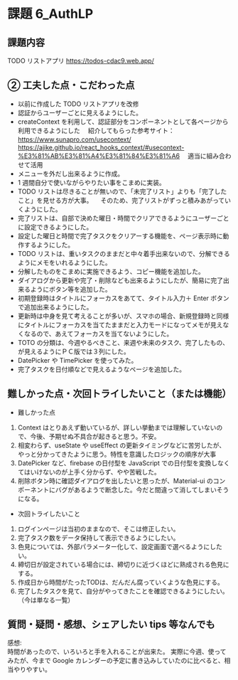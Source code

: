 # 課題 6_AuthLP

## 課題内容

TODO リストアプリ
https://todos-cdac9.web.app/

## ② 工夫した点・こだわった点

- 以前に作成した TODO リストアプリを改修
- 認証からユーザーごとに見えるようにした。
- createContext を利用して、認証部分をコンポーネントとして各ページから利用できるようにした
  　紹介してもらった参考サイト：
  　　https://www.sunapro.com/usecontext/
  　　https://ajike.github.io/react_hooks_context/#usecontext-%E3%81%AB%E3%81%A4%E3%81%84%E3%81%A6
  　適当に組み合わせて活用
- メニューを外だし出来るように作成。
- 1 週間自分で使いながらやりたい事をこまめに実装。
- TODO リストは尽きることが無いので、「未完了リスト」よりも「完了したこと」を見せる方が大事。
  　そのため、完了リストがずっと積みあがっていくようにした。
- 完了リストは、自部で決めた曜日・時間でクリアできるようにユーザーごとに設定できるようにした。
- 設定した曜日と時間で完了タスクをクリアーする機能を、ページ表示時に動作するようにした。
- TODO リストは、重いタスクのままだと中々着手出来ないので、分解できるようにメモをいれるようにした。
- 分解したものをこまめに実施できるよう、コピー機能を追加した。
- ダイアログから更新や完了・削除なども出来るようにしたが、簡易に完了出来るようにボタン等を追加した。
- 初期登録時はタイトルにフォーカスをあてて、タイトル入力＋ Enter ボタンで追加出来るようにした。
- 更新時は中身を見て考えることが多いが、スマホの場合、新規登録時と同様にタイトルにフォーカスを当てたままだと入力モードになってメモが見えなくなるので、あえてフォーカスを当てないようにした。
- TOTO の分類は、今週やるべきこと、来週や未来のタスク、完了したもの、が見えるようにＰＣ版では３列にした。
- DatePicker や TimePicker を使ってみた。
- 完了タスクを日付順などで見えるようなページを追加した。

## 難しかった点・次回トライしたいこと（または機能）

- 難しかった点

1. Context はとりあえず動いているが、詳しい挙動までは理解していないので、今後、予期せぬ不具合が起きると思う。不安。
1. 相変わらず、useState や useEffect の更新タイミングなどに苦労したが、やっと分かってきたように思う。特性を意識したロジックの順序が大事
1. DatePicker など、firebase の日付型を JavaScript での日付型を変換しなくてはいけないのが上手く分からず、やや苦戦した。
1. 削除ボタン時に確認ダイアログを出したいと思ったが、Material-ui のコンポーネントにバグがあるようで断念した。今だと間違って消してしまいそうになる。

- 次回トライしたいこと

1. ログインページは当初のままなので、そこは修正したい。
1. 完了タスク数をデータ保持して表示できるようにしたい。
1. 色見については、外部パラメーター化して、設定画面で選べるようにしたい。
1. 締切日が設定されている場合には、締切りに近づくほどに熟成される色見にする。
1. 作成日から時間がたったTODは、だんだん腐っていくような色見にする。
1. 完了したタスクを見て、自分がやってきたことを確認できるようにしたい。（今は単なる一覧）

## 質問・疑問・感想、シェアしたい tips 等なんでも

感想:  
時間があったので、いろいろと手を入れることが出来た。
実際に今週、使ってみたが、今まで Google カレンダーの予定に書き込みしていたのに比べると、相当やりやすい。
